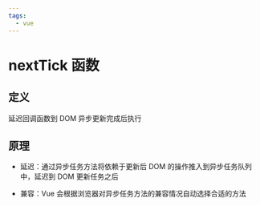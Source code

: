 ```yaml
---
tags:
  - vue
---
```

# nextTick 函数

## 定义

延迟回调函数到 DOM 异步更新完成后执行

## 原理

- 延迟：通过异步任务方法将依赖于更新后 DOM 的操作推入到异步任务队列中，延迟到 DOM 更新任务之后

- 兼容：Vue 会根据浏览器对异步任务方法的兼容情况自动选择合适的方法